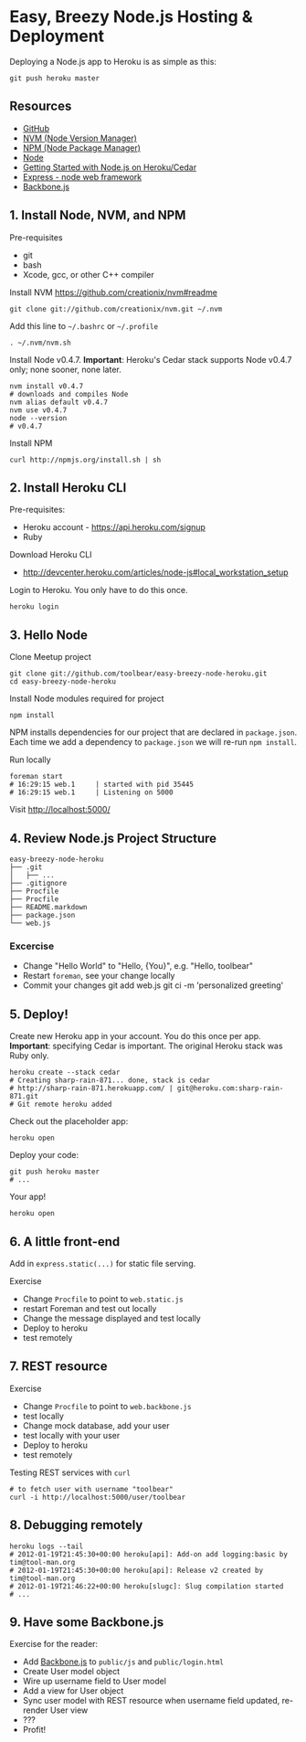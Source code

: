 # Easy, Breezy Node.js Hosting & Deployment

Deploying a Node.js app to Heroku is as simple as this:

    git push heroku master


## Resources

* [GitHub](https://github.com/)
* [NVM (Node Version Manager)](https://github.com/creationix/nvm#readme)
* [NPM (Node Package Manager)](http://npmjs.org/)
* [Node](http://nodejs.org/)
* [Getting Started with Node.js on Heroku/Cedar](http://devcenter.heroku.com/articles/node-js)
* [Express - node web framework](http://expressjs.com/)
* [Backbone.js](http://documentcloud.github.com/backbone/)

## 1. Install Node, NVM, and NPM

Pre-requisites
* git
* bash
* Xcode, gcc, or other C++ compiler

Install NVM https://github.com/creationix/nvm#readme

    git clone git://github.com/creationix/nvm.git ~/.nvm
    
Add this line to `~/.bashrc` or `~/.profile`

    . ~/.nvm/nvm.sh

Install Node v0.4.7. **Important**: Heroku's Cedar stack supports Node v0.4.7 only; none sooner, none later.

    nvm install v0.4.7
    # downloads and compiles Node
    nvm alias default v0.4.7
    nvm use v0.4.7
    node --version
    # v0.4.7

Install NPM

    curl http://npmjs.org/install.sh | sh

## 2. Install Heroku CLI

Pre-requisites:

* Heroku account - https://api.heroku.com/signup
* Ruby

Download Heroku CLI

* http://devcenter.heroku.com/articles/node-js#local_workstation_setup

Login to Heroku. You only have to do this once.

    heroku login

## 3. Hello Node

Clone Meetup project

    git clone git://github.com/toolbear/easy-breezy-node-heroku.git
    cd easy-breezy-node-heroku

Install Node modules required for project

    npm install

NPM installs dependencies for our project that are declared in `package.json`. Each time we add a dependency
to `package.json` we will re-run `npm install`.

Run locally

    foreman start
    # 16:29:15 web.1     | started with pid 35445
    # 16:29:15 web.1     | Listening on 5000

Visit [http://localhost:5000/](http://localhost:5000/)

## 4. Review Node.js Project Structure

    easy-breezy-node-heroku
    ├── .git
    │   ├── ...
    ├── .gitignore
    ├── Procfile
    ├── Procfile
    ├── README.markdown
    ├── package.json
    └── web.js

### Excercise

* Change "Hello World" to "Hello, {You}", e.g. "Hello, toolbear"
* Restart `foreman`, see your change locally
* Commit your changes
        git add web.js
        git ci -m 'personalized greeting'

## 5. Deploy!

Create new Heroku app in your account. You do this once per app. **Important**: specifying Cedar is important. The original Heroku stack was Ruby only.

    heroku create --stack cedar
    # Creating sharp-rain-871... done, stack is cedar
    # http://sharp-rain-871.herokuapp.com/ | git@heroku.com:sharp-rain-871.git
    # Git remote heroku added
    
Check out the placeholder app:

    heroku open

Deploy your code:

    git push heroku master
    # ...

Your app!

    heroku open
    
## 6. A little front-end

Add in `express.static(...)` for static file serving.

Exercise

* Change `Procfile` to point to `web.static.js`
* restart Foreman and test out locally
* Change the message displayed and test locally
* Deploy to heroku
* test remotely

## 7. REST resource

Exercise

* Change `Procfile` to point to `web.backbone.js`
* test locally
* Change mock database, add your user
* test locally with your user
* Deploy to heroku
* test remotely

Testing REST services with `curl`

    # to fetch user with username "toolbear"
    curl -i http://localhost:5000/user/toolbear

## 8. Debugging remotely

    heroku logs --tail
    # 2012-01-19T21:45:30+00:00 heroku[api]: Add-on add logging:basic by tim@tool-man.org
    # 2012-01-19T21:45:30+00:00 heroku[api]: Release v2 created by tim@tool-man.org
    # 2012-01-19T21:46:22+00:00 heroku[slugc]: Slug compilation started
    # ...


## 9. Have some Backbone.js

Exercise for the reader:

* Add [Backbone.js](http://documentcloud.github.com/backbone/) to `public/js` and `public/login.html`
* Create User model object
* Wire up username field to User model
* Add a view for User object
* Sync user model with REST resource when username field updated, re-render User view
* ???
* Profit!

